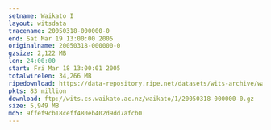```yaml
---
setname: Waikato I
layout: witsdata
tracename: 20050318-000000-0
end: Sat Mar 19 13:00:00 2005
originalname: 20050318-000000-0
gzsize: 2,122 MB
len: 24:00:00
start: Fri Mar 18 13:00:01 2005
totalwirelen: 34,266 MB
ripedownload: https://data-repository.ripe.net/datasets/wits-archive/waikato/1/20050318-000000-0.gz
pkts: 83 million
download: ftp://wits.cs.waikato.ac.nz/waikato/1/20050318-000000-0.gz
size: 5,949 MB
md5: 9ffef9cb18ceff480eb402d9dd7afcb0
---
```

